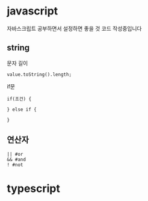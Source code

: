 # javascript

자바스크립트 공부하면서 설정하면 좋을 것 코드 작성중입니다


## string
문자 길이

    value.toString().length;
    
if문
    
    if(조건) {
    
    } else if {
    
    }

## 연산자

    || #or
    && #and
    ! #not


# typescript
